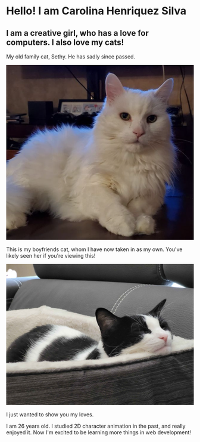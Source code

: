# Hello! I am Carolina Henriquez Silva

## I am a creative girl, who has a love for computers. I also love my cats!

My old family cat, Sethy. He has sadly since passed.

![Sethy](images/Sethy.png)

This is my boyfriends cat, whom I have now taken in as my own. You've likely seen her if you're viewing this!

![Kinten](images/kinten1.jpg)

I just wanted to show you my loves.

I am 26 years old. I studied 2D character animation in the past, and really enjoyed it. Now I'm excited to be learning more things in web development!
